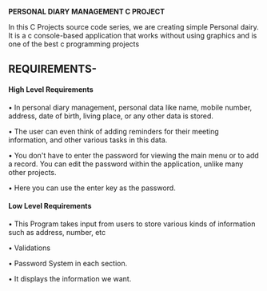 **PERSONAL DIARY MANAGEMENT C PROJECT**

In this C Projects source code series, we are creating simple Personal dairy. It is a c console-based application that works without using graphics and is one of the best c programming projects

## REQUIREMENTS-

#### High Level Requirements

• In personal diary management, personal data like name, mobile number, address, date of birth, living place, or any other data is stored.

• The user can even think of adding reminders for their meeting information, and other various tasks in this data.

• You don't have to enter the password for viewing the main menu or to add a record. You can edit the password within the application, unlike many other projects.

• Here you can use the enter key as the password.

#### Low Level Requirements

• This Program takes input from users to store various kinds of information such as address, number, etc

• Validations

• Password System in each section.

• It displays the information we want.

